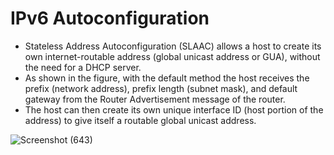 # IPv6 Autoconfiguration

- Stateless Address Autoconfiguration (SLAAC) allows a host to create its own internet-routable address (global unicast address or GUA), without the need for a DHCP server.
- As shown in the figure, with the default method the host receives the prefix (network address), prefix length (subnet mask), and default gateway from the Router Advertisement message of the router.
- The host can then create its own unique interface ID (host portion of the address) to give itself a routable global unicast address.

![Screenshot (643)](https://user-images.githubusercontent.com/63872951/173182503-513c6496-2cb8-4922-b3c9-407df31ba966.png)

